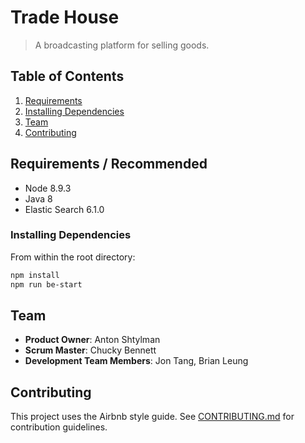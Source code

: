 # Trade House

> A broadcasting platform for selling goods.

## Table of Contents

1. [Requirements](#requirements)
1. [Installing Dependencies](#installing-dependencies)
1. [Team](#team)
1. [Contributing](#contributing)

## Requirements / Recommended

- Node 8.9.3
- Java 8
- Elastic Search 6.1.0

### Installing Dependencies

From within the root directory:

```sh
npm install
npm run be-start
```

## Team

  - __Product Owner__: Anton Shtylman
  - __Scrum Master__: Chucky Bennett
  - __Development Team Members__: Jon Tang, Brian Leung

## Contributing

This project uses the Airbnb style guide. See [CONTRIBUTING.md](CONTRIBUTING.md) for contribution guidelines.